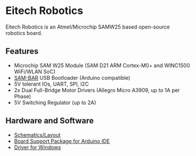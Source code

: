 # Eitech Robotics
Eitech Robotics is an Atmel/Microchip SAMW25 based open-source robotics board.


## Features
* Microchip SAM W25 Module (SAM D21 ARM Cortex-M0+ and WINC1500 WiFi/WLAN SoC)
* [SAM-BAR](https://github.com/watterott/SAM-BAR) USB Bootloader (Arduino compatible)
* 5V tolerant IOs, UART, SPI, I2C
* 2x Dual Full-Bridge Motor Drivers (Allegro Micro A3909, up to 1A per Phase)
* 5V Switching Regulator (up to 2A)


## Hardware and Software
* [Schematics/Layout](https://github.com/watterott/Eitech-Robotics/tree/master/hardware)
* [Board Support Package for Arduino IDE](https://github.com/watterott/Eitech-Robotics/tree/master/software/arduino#eitech-board-support-package)
* [Driver for Windows](https://github.com/watterott/Eitech-Robotics/raw/master/software/arduino/driver.zip)

